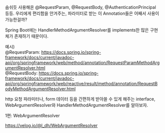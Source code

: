 숨쉬듯 사용해온 @RequestParam, @RequestBody, @AuthenticationPrincipal 등등.
우리에게 편리함을 안겨주는, 파라미터로 받는 이 Annotation들은 어째서 사용이 가능한걸까?

Spring Boot에는 HandlerMethodArgumentResolver를 implements한 많은 구현체가 존재하기 때문이다.

예시)<br/>
@RequestParam: https://docs.spring.io/spring-framework/docs/current/javadoc-api/org/springframework/web/method/annotation/RequestParamMethodArgumentResolver.html<br/>
@RequestBody: https://docs.spring.io/spring-framework/docs/current/javadoc-api/org/springframework/web/reactive/result/method/annotation/RequestBodyMethodArgumentResolver.html<br/>

http 요청 파라미터나, form 데이터 등을 간편하게 받아쓸 수 있게 해주는 interface, WebArgumentResolver와 HandlerMethodArgumentResolver를 알아보자.

1편: WebArgumentResolver

https://velog.io/@l_dh/WebArgumentResolver
